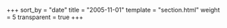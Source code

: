 +++
sort_by = "date"
title = "2005-11-01"
template = "section.html"
weight = 5
transparent = true
+++